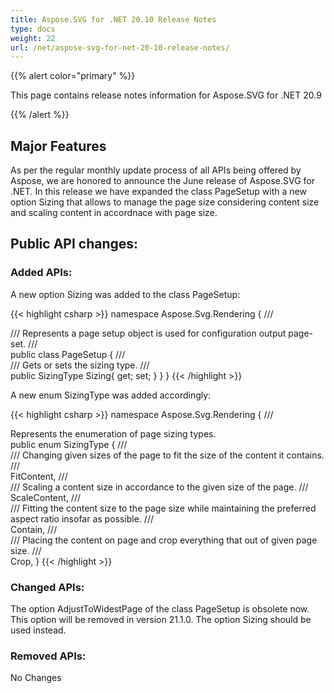 ```yaml
---
title: Aspose.SVG for .NET 20.10 Release Notes
type: docs
weight: 22
url: /net/aspose-svg-for-net-20-10-release-notes/
---
```


{{% alert color="primary" %}}

This page contains release notes information for Aspose.SVG for .NET 20.9

{{% /alert %}}

## **Major Features**

As per the regular monthly update process of all APIs being offered by Aspose, we are honored to announce the June release of Aspose.SVG for .NET.
In this release we have expanded the class PageSetup with a new option Sizing that allows to manage the page size considering content size and scaling content in accordnace with page size.

## **Public API changes:**

### **Added APIs:**

A new option Sizing was added to the class PageSetup:

{{< highlight csharp >}}
namespace Aspose.Svg.Rendering
{
    /// <summary>
    /// Represents a page setup object is used for configuration output page-set.
    /// </summary>
    public class PageSetup
    {
        /// <summary>
        /// Gets or sets the sizing type.
        /// </summary>
        public SizingType Sizing{ get; set; }
    }
}
{{< /highlight >}}

A new enum SizingType was added accordingly:

{{< highlight csharp >}}
namespace Aspose.Svg.Rendering
{
  /// <summary>Represents the enumeration of page sizing types.</summary>
  public enum SizingType
  {
    /// <summary>
    /// Changing given sizes of the page to fit the size of the content it contains.
    /// </summary>
    FitContent,
    /// <summary>
    /// Scaling a content size in accordance to the given size of the page.
    /// </summary>
    ScaleContent,
    /// <summary>
    /// Fitting the content size to the page size while maintaining the preferred aspect ratio insofar as possible.
    /// </summary>
    Contain,
    /// <summary>
    /// Placing the content on page and crop everything that out of given page size.
    /// </summary>
    Crop,
  }
{{< /highlight >}}

### **Changed APIs:**

The option AdjustToWidestPage of the class PageSetup is obsolete now. This option will be removed in version 21.1.0. The option Sizing should be used instead.

### **Removed APIs:**

No Changes
